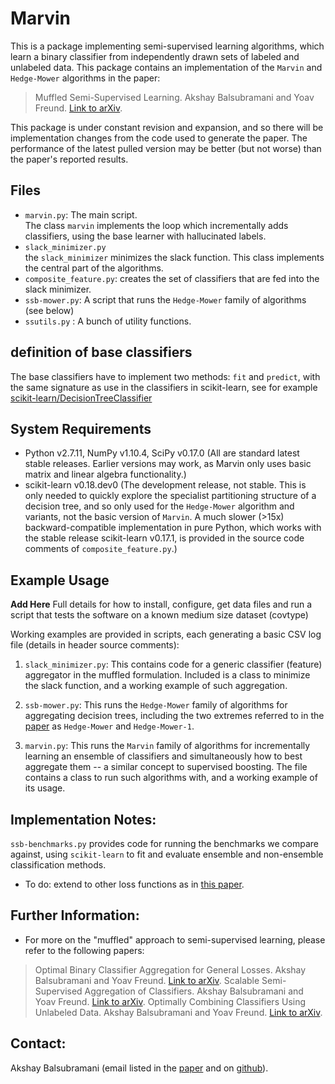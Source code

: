 # Marvin

This is a package implementing semi-supervised learning algorithms, which learn a binary classifier from independently drawn sets of labeled and unlabeled data. This package contains an implementation of the `Marvin` and `Hedge-Mower` algorithms in the paper: 

> Muffled Semi-Supervised Learning. Akshay Balsubramani and Yoav Freund. [Link to arXiv](http://arxiv.org/abs/1605.08833).

This package is under constant revision and expansion, and so there will be implementation changes from the code used to generate the paper. The performance of the latest pulled version may be better (but not worse) than the paper's reported results. 

## Files

* `marvin.py`: The main script.  
   The class `marvin` implements the loop which incrementally adds classifiers, using the base learner with hallucinated labels.
* `slack_minimizer.py`  
  the `slack_minimizer` minimizes the slack function. This class implements the central part of the algorithms.
* `composite_feature.py`: creates the set of classifiers that are fed into the slack minimizer.
* `ssb-mower.py`: A script that runs the `Hedge-Mower` family of algorithms (see below)
* `ssutils.py` : A bunch of utility functions.

## definition of base classifiers

The base classifiers have to implement two methods: `fit` and `predict`, with the same signature as use in the classifiers in 
 scikit-learn, see for example [scikit-learn/DecisionTreeClassifier](http://scikit-learn.org/stable/modules/generated/sklearn.tree.DecisionTreeClassifier.html#sklearn.tree.DecisionTreeClassifier)

## System Requirements
- Python v2.7.11, NumPy v1.10.4, SciPy v0.17.0 (All are standard latest stable releases. Earlier versions may work, as Marvin only uses basic matrix and linear algebra functionality.)
- scikit-learn v0.18.dev0 (The development release, not stable. This is only needed to quickly explore the specialist partitioning structure of a decision tree, and so only used for the `Hedge-Mower` algorithm and variants, not the basic version of `Marvin`. A much slower (>15x) backward-compatible implementation in pure Python, which works with the stable release scikit-learn v0.17.1, is provided in the source code comments of `composite_feature.py`.)



## Example Usage

**Add Here** Full details for how to install, configure, get data files and run a script that tests the software on a known medium size dataset (covtype)

Working examples are provided in scripts, each generating a basic CSV log file (details in header source comments):

1. `slack_minimizer.py`: 
This contains code for a generic classifier (feature) aggregator in the muffled formulation. Included is a class to minimize the slack function, and a working example of such aggregation.

2. `ssb-mower.py`: 
This runs the `Hedge-Mower` family of algorithms for aggregating decision trees, including the two extremes referred to in the [paper](http://arxiv.org/abs/1605.08833) as `Hedge-Mower` and `Hedge-Mower-1`.

3. `marvin.py`: 
This runs the `Marvin` family of algorithms for incrementally learning an ensemble of classifiers and simultaneously how to best aggregate them -- a similar concept to supervised boosting. The file contains a class to run such algorithms with, and a working example of its usage.



## Implementation Notes:
`ssb-benchmarks.py` provides code for running the benchmarks we compare against, using `scikit-learn` to fit and evaluate ensemble and non-ensemble classification methods.


- To do: extend to other loss functions as in [this paper](http://arxiv.org/abs/1510.00452). 


## Further Information:
- For more on the "muffled" approach to semi-supervised learning, please refer to the following papers:

> Optimal Binary Classifier Aggregation for General Losses. Akshay Balsubramani and Yoav Freund. [Link to arXiv](http://arxiv.org/abs/1510.00452).
> Scalable Semi-Supervised Aggregation of Classifiers. Akshay Balsubramani and Yoav Freund. [Link to arXiv](http://arxiv.org/abs/1506.05790).
> Optimally Combining Classifiers Using Unlabeled Data. Akshay Balsubramani and Yoav Freund. [Link to arXiv](http://arxiv.org/abs/1503.01811).


## Contact:
Akshay Balsubramani (email listed in the [paper](http://arxiv.org/abs/1605.08833) and on [github](https://github.com/aikanor)).
